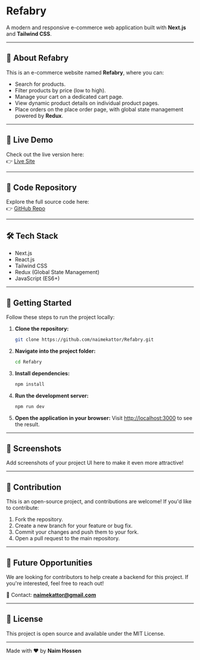 # Refabry

A modern and responsive e-commerce web application built with **Next.js** and **Tailwind CSS**.

---

## 🌟 About Refabry

This is an e-commerce website named **Refabry**, where you can:

- Search for products.
- Filter products by price (low to high).
- Manage your cart on a dedicated cart page.
- View dynamic product details on individual product pages.
- Place orders on the place order page, with global state management powered by **Redux**.

---

## 🚀 Live Demo

Check out the live version here:  
👉 [Live Site](https://inquisitive-tulumba-ea8ea2.netlify.app/)

---

## 📂 Code Repository

Explore the full source code here:  
👉 [GitHub Repo](https://github.com/naimekattor/Refabry)

---

## 🛠️ Tech Stack

- Next.js
- React.js
- Tailwind CSS
- Redux (Global State Management)
- JavaScript (ES6+)

---

## 🧰 Getting Started

Follow these steps to run the project locally:

1. **Clone the repository:**

   ```bash
   git clone https://github.com/naimekattor/Refabry.git
   ```

2. **Navigate into the project folder:**

   ```bash
   cd Refabry
   ```

3. **Install dependencies:**

   ```bash
   npm install
   ```

4. **Run the development server:**

   ```bash
   npm run dev
   ```

5. **Open the application in your browser:**
   Visit [http://localhost:3000](http://localhost:3000) to see the result.

---

## 📸 Screenshots

Add screenshots of your project UI here to make it even more attractive!

---

## 🤝 Contribution

This is an open-source project, and contributions are welcome! If you'd like to contribute:

1. Fork the repository.
2. Create a new branch for your feature or bug fix.
3. Commit your changes and push them to your fork.
4. Open a pull request to the main repository.

---

## 🚀 Future Opportunities

We are looking for contributors to help create a backend for this project. If you're interested, feel free to reach out!

📧 Contact: **naimekattor@gmail.com**

---

## 📄 License

This project is open source and available under the MIT License.

---

Made with ❤️ by **Naim Hossen**
